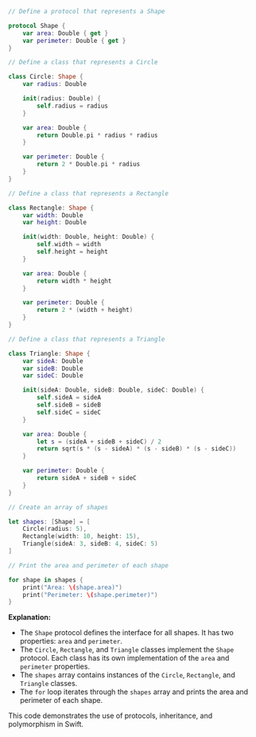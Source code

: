 ```swift
// Define a protocol that represents a Shape

protocol Shape {
    var area: Double { get }
    var perimeter: Double { get }
}

// Define a class that represents a Circle

class Circle: Shape {
    var radius: Double

    init(radius: Double) {
        self.radius = radius
    }

    var area: Double {
        return Double.pi * radius * radius
    }

    var perimeter: Double {
        return 2 * Double.pi * radius
    }
}

// Define a class that represents a Rectangle

class Rectangle: Shape {
    var width: Double
    var height: Double

    init(width: Double, height: Double) {
        self.width = width
        self.height = height
    }

    var area: Double {
        return width * height
    }

    var perimeter: Double {
        return 2 * (width + height)
    }
}

// Define a class that represents a Triangle

class Triangle: Shape {
    var sideA: Double
    var sideB: Double
    var sideC: Double

    init(sideA: Double, sideB: Double, sideC: Double) {
        self.sideA = sideA
        self.sideB = sideB
        self.sideC = sideC
    }

    var area: Double {
        let s = (sideA + sideB + sideC) / 2
        return sqrt(s * (s - sideA) * (s - sideB) * (s - sideC))
    }

    var perimeter: Double {
        return sideA + sideB + sideC
    }
}

// Create an array of shapes

let shapes: [Shape] = [
    Circle(radius: 5),
    Rectangle(width: 10, height: 15),
    Triangle(sideA: 3, sideB: 4, sideC: 5)
]

// Print the area and perimeter of each shape

for shape in shapes {
    print("Area: \(shape.area)")
    print("Perimeter: \(shape.perimeter)")
}
```

**Explanation:**

* The `Shape` protocol defines the interface for all shapes. It has two properties: `area` and `perimeter`.
* The `Circle`, `Rectangle`, and `Triangle` classes implement the `Shape` protocol. Each class has its own implementation of the `area` and `perimeter` properties.
* The `shapes` array contains instances of the `Circle`, `Rectangle`, and `Triangle` classes.
* The `for` loop iterates through the `shapes` array and prints the area and perimeter of each shape.

This code demonstrates the use of protocols, inheritance, and polymorphism in Swift.